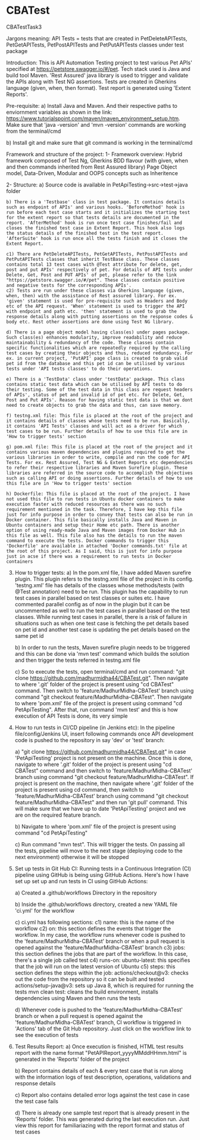 # CBATest
CBATestTask3

Jargons meaning:
API Tests = tests that are created in PetDeleteAPITests, PetGetAPITests, PetPostAPITests and PetPutAPITests classes under test package

Introduction:
This is API Automation Testing project to test various Pet APIs' specified at https://petstore.swagger.io/#/pet. Tech stack used is Java and build tool Maven. 'Rest Assured' java library is used to trigger and validate the APIs along with Test NG assertions. Tests are created in Gherkins language (given, when, then format). Test report is generated using 'Extent Reports'.

Pre-requisite:
a) Install Java and Maven. And their respective paths to enviornment variables as shown in the link: https://www.tutorialspoint.com/maven/maven_environment_setup.htm. Make sure that 'java -version' and 'mvn -version' commands are working from the terminal/cmd

b) Install git and make sure that git command is working in the terminal/cmd

Framework and structure of the project:
1- Framework overview: 
    Hybrid framework composed of Test Ng, Gherkins BDD flavour (with given, when and then commands inherited from Rest Assured library) Page Object model, Data-Driven, Modular and OOPS concepts such as Inheritence

2- Structure:
    a) Source code is available in PetApiTesting->src->test->java folder

    b) There is a 'Testbase' class in test package. It contains details such as endpoint of APIs' and various hooks. 'BeforeMethod' hook is run before each test case starts and it initializes the starting test for the extent report so that tests details are documented in the report. 'AfterMethod' hook is run once test case finishes/fail and closes the finished test case in Extent Report. This hook also logs the status details of the finished test in the test report. 'AfterSuite' hook is run once all the tests finish and it closes the Extent Report.

    c1) There are PetDeleteAPITests, PetGetAPITests, PetPostAPITests and PetPutAPITests classes that inherit TestBase class. These classes contains total 13 test cases with @Test attribute for delete, get, post and put APIs' respectively of pet. For details of API tests under Delete, Get, Post and PUT APIs' of pet, please refer to the link "https://petstore.swagger.io/#/pet". These classes contain positive and negative tests for the corresponding APIs'.
    c2) Tests are run under these classes via Gherkins language (given, when, then) with the assistance of Rest assured library. For ex. 'given' statement is used for pre-requisite such as Headers and Body etc of the API request. 'When' statement is used to trigger the API with endpoint and path etc. 'then' statement is used to grab the response details along with putting assertions on the response codes & body etc. Rest other assertions are done using Test NG library. 

    d) There is a page object model having class(es) under pages package. Such class(es) enhances modularity, improve readability and reduce maintainability & redundancy of the code. These classes contain specific functionalities which are repeatedly required by the calling test cases by creating their objects and thus, reduced redundancy. For ex. in current project, 'PutAPI' page class is created to grab valid pet id from the database and this pet id can be utilised by various tests under 'API tests classes' to do their operations.

    e) There is a 'TestData' class under 'testData' package. This class contains static test data which can be utilised by API tests to do their testing. Some of the test data in this class are request headers of APIs', status of pet and invalid id of pet etc. for Delete, Get, Post and Put APIs'. Reason for having static test data is that we dont need to create objects to grab the data and thus, can save memory. 

    f) testng.xml file: This file is placed at the root of the project and it contains details of classes whose tests need to be run. Basically, it contains 'API Tests' classes and will act as a driver for which test cases to be run. Further details of how to use this file are in 'How to trigger tests' section

    g) pom.xml file: This file is placed at the root of the project and it contains various maven dependencies and plugins required to get the various libraries in order to write, compile and run the code for API Tests. For ex. Rest Assured, Test NG & Extent Reports etc dependencies to refer their respective libraries and Maven Surefire plugin. These libraries are referred in the source code to accomplish the objectives such as calling API or doing assertions. Further details of how to use this file are in 'How to trigger tests' section

    h) Dockerfile: This file is placed at the root of the project. I have not used this file to run tests in Ubuntu docker containers to make execution faster with reduced resources as there was no such requirement mentioned in the task. Therefore, I have kep this file just for info purpose in order to convey that tests can also be run in Docker container. This file basically installs Java and Maven in Ubuntu containers and setup their Home etc path. There is another option of using ready-made Java and Maven images from Docker Hub in this file as well. This file also has the details to run the maven command to execute the tests. Docker commands to trigger this 'Dockerfile' are available in attached 'Docker commands.txt' file at the root of this project. As I said, this is just for info purpose just in acse if there was a requirement to run tests in Docker containers

3. How to trigger tests:
    a) In the pom.xml file, I have added Maven surefire plugin. This plugin refers to the testng.xml file of the project in its config. 'testng.xml' file has details of the classes whose methods/tests (with @Test annotation) need to be run. This plugin has the capability to run test cases in parallel based on test classes or suites etc. I have commented parallel config as of now in the plugin but it can be uncommented as well to run the test cases in parallel based on the test classes. While running test cases in parallel, there is a risk of failure in situations such as when one test case is fetching the pet details based on pet id and another test case is updating the pet details based on the same pet id

    b) In order to run the tests, Maven surefire plugin needs to be triggered and this can be done via 'mvn test' command which builds the solution and then trigger the tests referred in testng.xml file

    c) So to execute the tests, open terminal/cmd and run command: "git clone https://github.com/madhurmidha44/CBATest.git". Then navigate to where '.git' folder of the project is present using "cd CBATest" command. Then switch to 'feature/MadhurMidha-CBATest' branch using command "git checkout feature/MadhurMidha-CBATest". Then navigate to where 'pom.xml' file of the project is present using command "cd PetApiTesting". After that, run command 'mvn test' and this is how execution of API Tests is done, its very simple

4. How to run tests in CI/CD pipeline (in Jenkins etc):
In the pipeline file/config/Jenkins UI, insert following commands once API development code is pushed to the repository in say 'dev' or 'test' branch: 

    a) "git clone https://github.com/madhurmidha44/CBATest.git" in case 'PetApiTesting' project is not present on the machine. Once this is done, navigate to where '.git' folder of the project is present using "cd CBATest" command and then switch to 'feature/MadhurMidha-CBATest' branch using command "git checkout feature/MadhurMidha-CBATest". 
    If project is present on the machine, then navigate where '.git' folder of the project is present using cd command, then switch to 'feature/MadhurMidha-CBATest' branch using command "git checkout feature/MadhurMidha-CBATest" and then run 'git pull' command. 
    This will make sure that we have up to date 'PetApiTesting' project and we are on the required feature branch.

    b) Navigate to where 'pom.xml' file of the project is present using command "cd PetApiTesting"

    c) Run command "mvn test". This will trigger the tests. On passing all the tests, pipeline will move to the next stage (deploying code to the next environment) otherwise it will be stopped

5. Set up tests in Git Hub CI:
Running tests in a Continuous Integration (CI) pipeline using GitHub is being using GitHub Actions. Here's how I have set up set up and run tests in CI using GitHub Actions:

    a) Created a .github/workflows Directory in the repository

    b) Inside the .github/workflows directory, created a new YAML file 'ci.yml' for the workflow

    c) ci.yml has following sections:
        c1) name: this is the name of the workflow
        c2) on: this section defines the events that trigger the workflow. In my case, the workflow runs whenever code is pushed to the         'feature/MadhurMidha-CBATest' branch or when a pull request is opened against the 'feature/MadhurMidha-CBATest' branch
        c3) jobs: this section defines the jobs that are part of the workflow. In this case, there's a single job called test
        c4) runs-on: ubuntu-latest: this specifies that the job will run on the latest version of Ubuntu
        c5) steps: this section defines the steps within the job:
            actions/checkout@v3: checks out the code from the repository so it can be built and tested
            actions/setup-java@v3: sets up Java 8, which is required for running the tests
            mvn clean test: cleans the build environment, installs dependencies using Maven and then runs the tests

    d) Whenever code is pushed to the 'feature/MadhurMidha-CBATest' branch or when a pull request is opened against the 'feature/MadhurMidha-CBATest' branch, CI workflow is triggered in 'Actions' tab of the Git Hub repository. Just click on the workflow link to see the execution of tests

6. Test Results Report:
    a) Once execution is finished, HTML test results report with the name format "PetAPIReport_yyyyMMddHHmm.html" is generated in the 'Reports' folder of the project

    b) Report contains details of each & every test case that is run along with the information logs of test description, operations, validations and response details

    c) Report also contains detailed error logs against the test case in case the test case fails

    d) There is already one sample test report that is already present in the 'Reports' folder. This was generated during the last execution run. Just view this report for familiariazing with the report format and status of test cases


